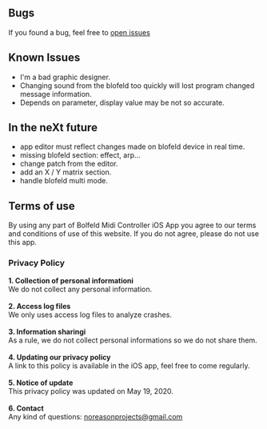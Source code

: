 <h2>Bugs</h2>
<p>
If you found a bug, feel free to <a href="https://github.com/noreasonprojects/BlofeldMidiController/issues">open issues</a>
</p>

<h2>Known Issues</h2>
<ul>
	<li>I'm a bad graphic designer.</li>
	<li>Changing sound from the blofeld too quickly will lost program changed message information.</li>
	<li>Depends on parameter, display value may be not so accurate.</li>
</ul>

<h2>In the neXt future</h2>
<ul>
	<li>app editor must reflect changes made on blofeld device in real time.</li>
    <li>missing blofeld section: effect, arp...</li>
    <li>change patch from the editor.</li>
    <li>add an X / Y matrix section.</li>
    <li>handle blofeld multi mode.</li>
</ul>

<a name="termsOfUse"></a>
<h2>Terms of use</h2>
<p>
By using any part of Bolfeld Midi Controller iOS App you agree to our terms and conditions of use of this website. If you do not agree, please do not use this app.<p/>

<h3>Privacy Policy</h3>
<b>1. Collection of personal informationi</b><br/>
We do not collect any personal information.<br/><br/>
<b>2. Access log files</b><br/>
We only uses access log files to analyze crashes.<br/><br/>
<b>3. Information sharingi</b><br/>
As a rule, we do not collect personal informations so we do not share them.<br/><br/>
<b>4. Updating our privacy policy</b><br/>
A link to this policy is available in the iOS app, feel free to come regularly.<br/><br/>
<b>5. Notice of update</b><br/>
This privacy policy was updated on May 19, 2020.<br/><br/>
<b>6. Contact</b><br/>
Any kind of questions: <a href="mailto:noreasonprojects@gmail.com">noreasonprojects@gmail.com</a><br/><br/>
